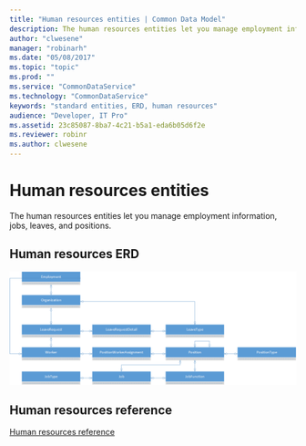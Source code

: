 ```yaml
---
title: "Human resources entities | Common Data Model"
description: The human resources entities let you manage employment information, jobs, leaves, and positions.
author: "clwesene"
manager: "robinarh"
ms.date: "05/08/2017"
ms.topic: "topic"
ms.prod: ""
ms.service: "CommonDataService"
ms.technology: "CommonDataService"
keywords: "standard entities, ERD, human resources"
audience: "Developer, IT Pro"
ms.assetid: 23c85087-8ba7-4c21-b5a1-eda6b05d6f2e
ms.reviewer: robinr
ms.author: clwesene
---
```


# Human resources entities

The human resources entities let you manage employment information, jobs, leaves, and positions.

## Human resources ERD

![Human resources ERD](media/human-resources.png)

## Human resources reference

[Human resources reference](entity-tables/human-resources.md)

